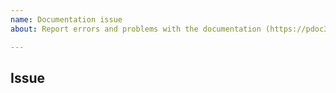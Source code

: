 ```yaml
---
name: Documentation issue
about: Report errors and problems with the documentation (https://pdoc3.github.io/pdoc/)

---
```


<!--
  Hi there! Thank you for wanting to make pdoc3 better.

  NOTE: Only submit issues for the Python package "pdoc3"
    The Python package "pdoc" lives elsewhere.
-->

## Issue
<!-- Now feel free to write your issue, but please be descriptive! Thanks again 🙌 ❤️ -->
